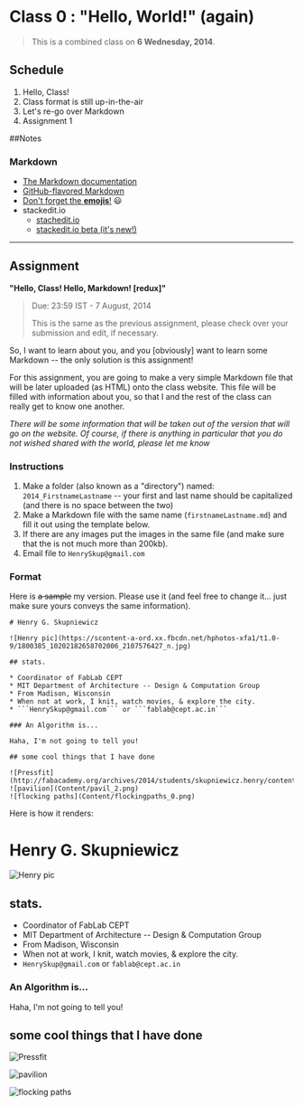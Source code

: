 # Class 0 : "Hello, World!" (again)

> This is a combined class on **6 Wednesday, 2014**.

## Schedule

1. Hello, Class!  
2. Class format is still up-in-the-air  
3. Let's re-go over Markdown
4. Assignment 1

##Notes

### Markdown

* [The Markdown documentation](http://daringfireball.net/projects/markdown/)
* [GitHub-flavored Markdown](https://guides.github.com/features/mastering-markdown/)
* [Don't forget the **emojis**!](http://www.emoji-cheat-sheet.com/) :smiley:
* stackedit.io  
    * [stachedit.io](https://stackedit.io/)
    * [stackedit.io beta (it's new!)](https://stackedit-beta.herokuapp.com/#)  

---

## Assignment  
**"Hello, Class! Hello, Markdown! [redux]"**

> Due: 23:59 IST - 7 August, 2014
>
> This is the same as the previous assignment, please check over your submission and edit, if necessary.

So, I want to learn about you, and you [obviously] want to learn some Markdown -- the only solution is this assignment!

For this assignment, you are going to make a very simple Markdown file that will be later uploaded (as HTML) onto the class website.  This file will be filled with information about you, so that I and the rest of the class can really get to know one another.

*There will be some information that will be taken out of the version that will go on the website.  Of course, if there is anything in particular that you do not wished shared with the world, please let me know*

### Instructions

1. Make a folder (also known as a "directory") named: ```2014_FirstnameLastname``` -- your first and last name should be capitalized (and there is no space between the two)
2. Make a Markdown file with the same name (```firstnameLastname.md```) and fill it out using the template below.
3. If there are any images put the images in the same file (and make sure that the is not much more than 200kb).
4. Email file to ```HenrySkup@gmail.com```

### Format

Here is ~~a sample~~ my version.  Please use it (and feel free to change it... just make sure yours conveys the same information).

    # Henry G. Skupniewicz

    ![Henry pic](https://scontent-a-ord.xx.fbcdn.net/hphotos-xfa1/t1.0-9/1800385_10202182658702006_2107576427_n.jpg)

    ## stats.

    * Coordinator of FabLab CEPT
    * MIT Department of Architecture -- Design & Computation Group
    * From Madison, Wisconsin
    * When not at work, I knit, watch movies, & explore the city.
    * ```HenrySkup@gmail.com``` or ```fablab@cept.ac.in```

    ### An Algorithm is...

    Haha, I'm not going to tell you!

    ## some cool things that I have done  

    ![Pressfit](http://fabacademy.org/archives/2014/students/skupniewicz.henry/content/PressFit_srf.png)  
    ![pavilion](Content/pavil_2.png)  
    ![flocking paths](Content/flockingpaths_0.png)



Here is how it renders:


# Henry G. Skupniewicz

![Henry pic](https://scontent-a-ord.xx.fbcdn.net/hphotos-xfa1/t1.0-9/1800385_10202182658702006_2107576427_n.jpg)

## stats.

* Coordinator of FabLab CEPT
* MIT Department of Architecture -- Design & Computation Group
* From Madison, Wisconsin
* When not at work, I knit, watch movies, & explore the city.
* ```HenrySkup@gmail.com``` or ```fablab@cept.ac.in```

### An Algorithm is...

Haha, I'm not going to tell you!

## some cool things that I have done  

![Pressfit](http://fabacademy.org/archives/2014/students/skupniewicz.henry/content/PressFit_srf.png)

![pavilion](Content/pavil_2.png)  

![flocking paths](Content/flockingpaths_0.png)
